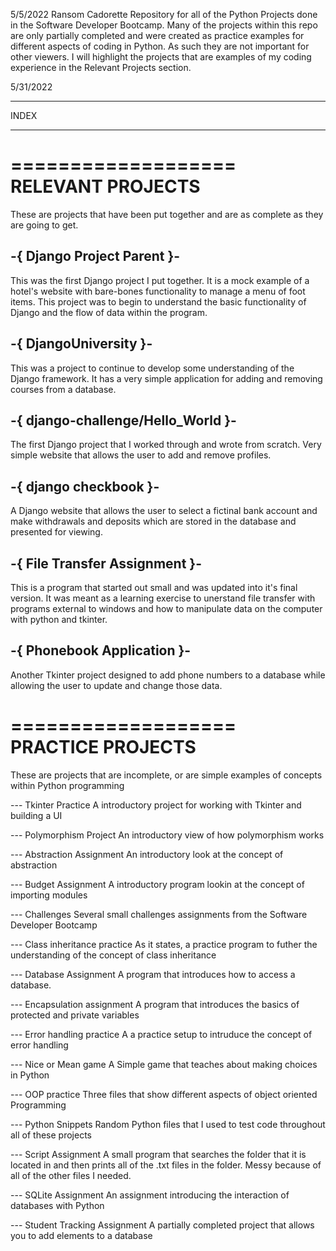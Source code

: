 5/5/2022
Ransom Cadorette
Repository for all of the Python Projects done in the Software Developer Bootcamp. Many of the projects within this repo
are only partially completed and were created as practice examples for different aspects of coding in Python. As such
they are not important for other viewers. I will highlight the projects that are examples of my coding experience in the
Relevant Projects section.

5/31/2022

*******
INDEX
*******

===================
RELEVANT PROJECTS
===================
These are projects that have been put together and are as complete as they are going to get. 


-{ Django Project Parent }-
---------------------------
This was the first Django project I put together. It is a mock example of a hotel's website with bare-bones functionality to manage a
menu of foot items. This project was to begin to understand the basic functionality of Django and the flow of data within the program.

-{ DjangoUniversity }-
----------------------
This was a project to continue to develop some understanding of the Django framework. It has a very simple application for adding and removing courses from a database.

-{ django-challenge/Hello_World }-
----------------------------------
The first Django project that I worked through and wrote from scratch. Very simple website that allows the user to add and remove profiles.

-{ django checkbook }-
----------------------
A Django website that allows the user to select a fictinal bank account and make withdrawals and deposits which are stored in the database and presented for viewing.

-{ File Transfer Assignment }-
------------------------------
This is a program that started out small and was updated into it's final version. It was meant as a learning exercise to unerstand file transfer with programs external to windows and how to manipulate data on the computer with python and tkinter.

-{ Phonebook Application }-
---------------------------
Another Tkinter project designed to add phone numbers to a database while allowing the user to update and change those data.



===================
PRACTICE PROJECTS
===================
These are projects that are incomplete, or are simple examples of concepts within Python programming


--- Tkinter Practice
A introductory project for working with Tkinter and building a UI

--- Polymorphism Project
An introductory view of how polymorphism works

--- Abstraction Assignment
An introductory look at the concept of abstraction

--- Budget Assignment
A introductory program lookin at the concept of importing modules

--- Challenges
Several small challenges assignments from the Software Developer Bootcamp

--- Class inheritance practice
As it states, a practice program to futher the understanding of the concept of class inheritance

--- Database Assignment
A program that introduces how to access a database.

--- Encapsulation assignment
A program that introduces the basics of protected and private variables

--- Error handling practice
A a practice setup to intruduce the concept of error handling

--- Nice or Mean game
A Simple game that teaches about making choices in Python

--- OOP practice
Three files that show different aspects of object oriented Programming

--- Python Snippets
Random Python files that I used to test code throughout all of these projects

--- Script Assignment
A small program that searches the folder that it is located in and then prints all of the .txt files in the folder. Messy because of all of the other files I needed.

--- SQLite Assignment
An assignment introducing the interaction of databases with Python

--- Student Tracking Assignment
A partially completed project that allows you to add elements to a database
